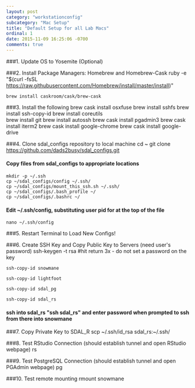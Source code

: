 ```yaml
---
layout: post
category: "workstationconfig"
subcategory: "Mac Setup"
title: "Default Setup for all Lab Macs"
ordinal: 1
date: 2015-11-09 16:25:06 -0700
comments: true
---
```


###1. Update OS to Yosemite (Optional)

###2. Install Package Managers: Homebrew and Homebrew-Cask
    ruby -e "$(curl -fsSL https://raw.githubusercontent.com/Homebrew/install/master/install)"

    brew install caskroom/cask/brew-cask

###3. Install the following
    brew cask install osxfuse
    brew install sshfs
    brew install ssh-copy-id
    brew install coreutils    
    brew install git
    brew install autossh
    brew cask install pgadmin3
    brew cask install iterm2
    brew cask install google-chrome
    brew cask install google-drive

###4. Clone sdal_configs repository to local machine
    cd ~
    git clone https://github.com/dads2busy/sdal_configs.git

#### Copy files from sdal_configs to appropriate locations
    mkdir -p ~/.ssh
    cp ~/sdal_configs/config ~/.ssh/
    cp ~/sdal_configs/mount_this_ssh.sh ~/.ssh/
    cp ~/sdal_configs/.bash_profile ~/
    cp ~/sdal_configs/.bashrc ~/

#### Edit ~/.ssh/config, substituting user pid for <pid> at the top of the file
    nano ~/.ssh/config

###5. Restart Terminal to Load New Configs!

###6. Create SSH Key and Copy Public Key to Servers (need user's password)
    ssh-keygen -t rsa #hit return 3x - do not set a password on the key

    ssh-copy-id snowmane

    ssh-copy-id lightfoot

    ssh-copy-id sdal_pg

    ssh-copy-id sdal_rs

#### ssh into sdal_rs "ssh sdal_rs" and enter password when prompted to ssh from there into snowmane

###7. Copy Private Key to SDAL_R
    scp ~/.ssh/id_rsa sdal_rs:~/.ssh/

###8. Test RStudio Connection (should establish tunnel and open RStudio webpage)
    rs

###9. Test PostgreSQL Connection (should establish tunnel and open PGAdmin webpage)
    pg

###10. Test remote mounting
    rmount snowmane
